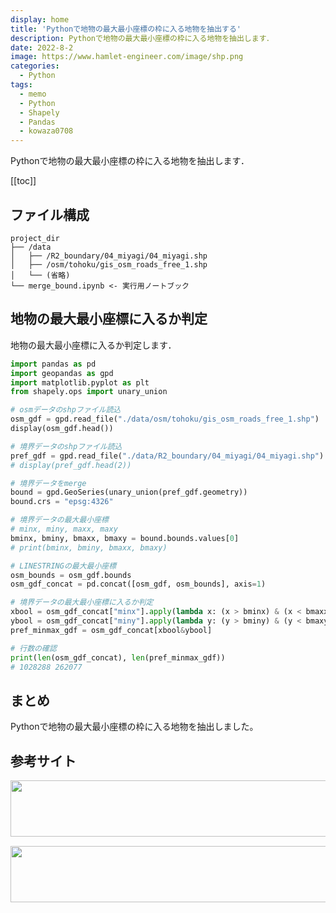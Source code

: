 ```yaml
---
display: home
title: 'Pythonで地物の最大最小座標の枠に入る地物を抽出する'
description: Pythonで地物の最大最小座標の枠に入る地物を抽出します．
date: 2022-8-2
image: https://www.hamlet-engineer.com/image/shp.png
categories: 
  - Python
tags:
  - memo
  - Python
  - Shapely
  - Pandas
  - kowaza0708
---
```

Pythonで地物の最大最小座標の枠に入る地物を抽出します．

<!-- https://www.hamlet-engineer.com -->
<!-- ![](/image/ChordDiagram.png) -->

<!-- more -->

<ClientOnly>
  <CallInArticleAdsense />
</ClientOnly>

[[toc]]

## ファイル構成

```
project_dir
├── /data
│   ├── /R2_boundary/04_miyagi/04_miyagi.shp
│   ├── /osm/tohoku/gis_osm_roads_free_1.shp
│   └── (省略)
└── merge_bound.ipynb <- 実行用ノートブック
```

## 地物の最大最小座標に入るか判定
地物の最大最小座標に入るか判定します．

```python
import pandas as pd
import geopandas as gpd
import matplotlib.pyplot as plt
from shapely.ops import unary_union

# osmデータのshpファイル読込
osm_gdf = gpd.read_file("./data/osm/tohoku/gis_osm_roads_free_1.shp")
display(osm_gdf.head())

# 境界データのshpファイル読込
pref_gdf = gpd.read_file("./data/R2_boundary/04_miyagi/04_miyagi.shp")
# display(pref_gdf.head(2))

# 境界データをmerge
bound = gpd.GeoSeries(unary_union(pref_gdf.geometry))
bound.crs = "epsg:4326"

# 境界データの最大最小座標
# minx, miny, maxx, maxy
bminx, bminy, bmaxx, bmaxy = bound.bounds.values[0]
# print(bminx, bminy, bmaxx, bmaxy)

# LINESTRINGの最大最小座標
osm_bounds = osm_gdf.bounds
osm_gdf_concat = pd.concat([osm_gdf, osm_bounds], axis=1)

# 境界データの最大最小座標に入るか判定
xbool = osm_gdf_concat["minx"].apply(lambda x: (x > bminx) & (x < bmaxx))
ybool = osm_gdf_concat["miny"].apply(lambda y: (y > bminy) & (y < bmaxy))
pref_minmax_gdf = osm_gdf_concat[xbool&ybool]

# 行数の確認
print(len(osm_gdf_concat), len(pref_minmax_gdf))
# 1028288 262077
```


## まとめ
Pythonで地物の最大最小座標の枠に入る地物を抽出しました。

## 参考サイト


<ClientOnly>
  <CallInArticleAdsense />
</ClientOnly>

<!-- TechAcademy -->
<a href="//af.moshimo.com/af/c/click?a_id=2604050&p_id=1555&pc_id=2816&pl_id=29835&guid=ON" rel="nofollow" referrerpolicy="no-referrer-when-downgrade"><img src="//image.moshimo.com/af-img/0866/000000029835.jpg" width="728" height="90" style="border:none;"></a><img src="//i.moshimo.com/af/i/impression?a_id=2604050&p_id=1555&pc_id=2816&pl_id=29835" width="1" height="1" style="border:none;">

<!-- テックキャンプ -->
<a href="//af.moshimo.com/af/c/click?a_id=2641145&p_id=1770&pc_id=3386&pl_id=25847&guid=ON" rel="nofollow" referrerpolicy="no-referrer-when-downgrade"><img src="//image.moshimo.com/af-img/1115/000000025847.png" width="728" height="90" style="border:none;"></a><img src="//i.moshimo.com/af/i/impression?a_id=2641145&p_id=1770&pc_id=3386&pl_id=25847" width="1" height="1" style="border:none;">


